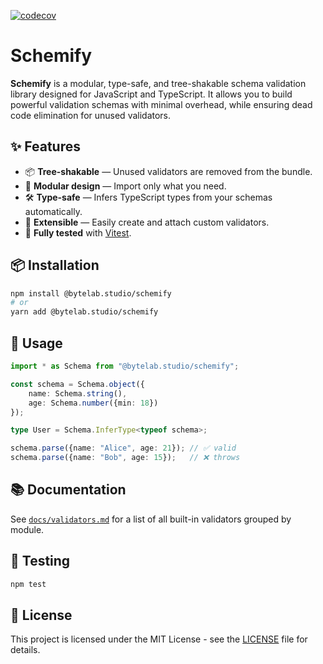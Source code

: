 [![codecov](https://codecov.io/github/bytelab-studio/schemify/branch/master/graph/badge.svg?token=K7Jq4afV6g)](https://codecov.io/github/bytelab-studio/schemify/tree/master)

# Schemify

**Schemify** is a modular, type-safe, and tree-shakable schema validation library designed for JavaScript and
TypeScript. It allows you to build powerful validation schemas with minimal overhead, while ensuring dead code
elimination for unused validators.

## ✨ Features

- 📦 **Tree-shakable** — Unused validators are removed from the bundle.
- 🧩 **Modular design** — Import only what you need.
- 🛠 **Type-safe** — Infers TypeScript types from your schemas automatically.
- 🔌 **Extensible** — Easily create and attach custom validators.
- 🧪 **Fully tested** with [Vitest](https://vitest.dev).

## 📦 Installation

```bash
npm install @bytelab.studio/schemify
# or
yarn add @bytelab.studio/schemify
```

## 🚀 Usage

```ts
import * as Schema from "@bytelab.studio/schemify";

const schema = Schema.object({
    name: Schema.string(),
    age: Schema.number({min: 18})
});

type User = Schema.InferType<typeof schema>;

schema.parse({name: "Alice", age: 21}); // ✅ valid
schema.parse({name: "Bob", age: 15});   // ❌ throws
```

## 📚 Documentation

See [`docs/validators.md`](Validators.md) for a list of all built-in validators grouped by module.

## 🧪 Testing

```bash
npm test
```

## 📝 License

This project is licensed under the MIT License - see the [LICENSE](LICENSE) file for details.
